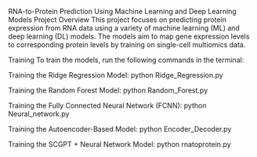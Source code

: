 RNA-to-Protein Prediction Using Machine Learning and Deep Learning Models
Project Overview
This project focuses on predicting protein expression from RNA data using a variety of machine learning (ML) and deep learning (DL) models. The models aim to map gene expression levels to corresponding protein levels by training on single-cell multiomics data.


Training
To train the models, run the following commands in the terminal:

Training the Ridge Regression Model:
python Ridge_Regression.py

Training the Random Forest Model:
python Random_Forest.py

Training the Fully Connected Neural Network (FCNN):
python Neural_network.py

Training the Autoencoder-Based Model:
python Encoder_Decoder.py

Training the SCGPT + Neural Network Model:
python rnatoprotein.py
